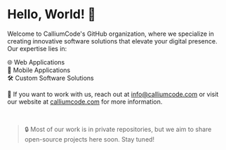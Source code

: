 # Hello, World! 👋

Welcome to CalliumCode's GitHub organization, where we specialize in creating innovative software solutions that elevate your digital presence. Our expertise lies in:

🌐 Web Applications  
📱 Mobile Applications  
🛠️ Custom Software Solutions  

📧 If you want to work with us, reach out at [info@calliumcode.com](mailto:info@calliumcode.com) or visit our website at [calliumcode.com](https://calliumcode.com/) for more information.

<br>

> 🔒 Most of our work is in private repositories, but we aim to share open-source projects here soon. Stay tuned!
